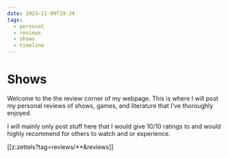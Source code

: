 ```yaml
---
date: 2023-11-09T19:24
tags:
  - personal
  - reviews
  - shows
  - timeline
---
```

# Shows

Welcome to the the review corner of my webpage. This is where I will post my personal reviews of shows, games, and literature that I've thoroughly enjoyed.

I will mainly only post stuff here that I would give 10/10 ratings to and would highly recommend for others to watch and or experience.



[[z:zettels?tag=reviews/**&reviews]]